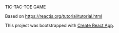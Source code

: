 TIC-TAC-TOE GAME

Based on https://reactjs.org/tutorial/tutorial.html

This project was bootstrapped with [Create React App](https://github.com/facebookincubator/create-react-app).
